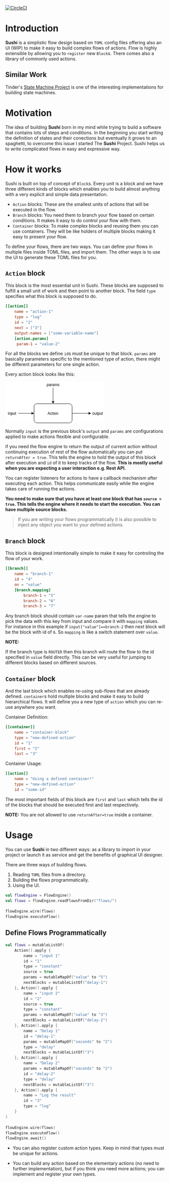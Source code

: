 [![CircleCI](https://circleci.com/gh/dorost/sushi.svg?style=svg)](https://circleci.com/gh/dorost/sushi)

# Introduction

**Sushi** is a simplistic flow design based on `TOML` config files offering also an UI (WIP) to make it easy to build
complex flows of actions. Flow is highly extensible by allowing you to `register` new `Block`s. There comes also a library
of commonly used actions.

## Similar Work 
Tinder's [State Machine Project](https://github.com/Tinder/StateMachine) is one of the interesting
implementations for building state machines. 



# Motivation

The idea of building **Sushi** born in my mind while trying to build a software that contains lots of steps and conditions.
In the beginning you start writing the definition of states and their conections but eventually it grows to an spaghetti,
to overcome this issue I started The **Sushi** Project. Sushi helps us to write complicated flows in easy and expressive way.


# How it works

Sushi is built on top of concept of `Block`s. Every unit is a block and we have three different kinds of blocks which enables
you to build almost anything with a very explicit and simple data presentation.

* `Action` blocks: These are the smallest units of actions that will be executed in the flow.
* `Branch` blocks: You need them to branch your flow based on certain conditions. It makes it easy to do control your flow with them.
* `Container` blocks: To make complex blocks and reusing them you can use containers. They will be like holders of multiple blocks
making it easy to present your flow.

To define your flows, there are two ways. You can define your flows in multiple files inside TOML files, and import them.
The other ways is to use the UI to generate these TOML files for you.

## `Action` block
This block is the most essential unit in Sushi. These blocks are supposed to fulfill a small unit of work and then
point to another block. The field `type` specifies what this block is supposed to do.

```toml
[[action]]
    name = "action-1"
    type = "log"
    id = "2"
    next = ["3"]
    output-names = ["some-variable-name"]
    [action.params]
     param-1 = "value-2"
```
For all the blocks we define `id`s must be unique to that block. `params` are basically parameters specific to the 
mentioned type of action, there might be different parameters for one single action.

Every action block looks like this:

![Action Block](docs/action.png)

Normally `input` is the previous block's `output` and `params` are configurations applied to make actions flexible and
configurable.

if you need the flow engine to return the output of current action without continuing execution of 
rest of the flow automatically you can put `returnAfter = true`. This tells the engine to hold the
output of this block after execution and `id` of it to keep tracks of the flow. **This is mostly
useful when you are expecting a user interaction e.g. Rest API.**

You can register listeners for actions to have a callback mechanism after executing each action.
This helps communicate easily while the engine takes care of running the actions.


**You need to make sure that you have at least one block that has `source = true`. This tells the engine where it 
needs to start the execution. You can have multiple source blocks.**

> If you are writing your flows programmatically it is also possible to inject any object you want to your defined actions.


## `Branch` block
This block is designed intentionally simple to make it easy for controling the flow of your work.
```toml
[[branch]]
    name = "branch-1"
    id = "4"
    on = "value"
    [branch.mapping]
        branch-1 = "5"
        branch-2 = "6"
        branch-3 = "7"
```
Any branch block should contain `var-name` param that tells the engine to pick the data with this key from input
and compare it with `mapping` values. For instance in this example if `input["value"]==branch-2` then next block
will be the block with id of `6`. So `mapping` is like a switch statement over `value`.

**NOTE:**

If the branch type is `ROUTER` then this branch will route the flow to the id specified in `value` field directly.
This can be very useful for jumping to different blocks based on different sources. 

## `Container` block
And the last block which enables re-using sub-flows that are already defined. `container`s hold multiple blocks and
make it easy to build hierarchical flows. It will define you a new type of `action` which you can re-use anywhere you want.

Container Definition:

```toml
[[container]]
    name = "container-block"
    type = "new-defined-action"
    id = "1"
    first = "2"
    last = "3"
```

Container Usage:

```toml
[[action]]
    name = "Using a defined container!"
    type = "new-defined-action"
    id = "some-id"
```


The most important fields of this block are `first` and `last` which tells the id of the blocks that should be executed
first and last respectively.

**NOTE:**
You are not allowed to use `returnAfter=true` inside a container.


# Usage

You can use **Sushi** in two different ways: as a library to import in your project or launch
it as service and get the benefits of graphical UI designer.

There are three ways of building flows.
1. Reading `TOML` files from a directory.
2. Building the flows programmatically. 
3. Using the UI.



```kotlin
val flowEngine = FlowEngine()
val flows = flowEngine.readFlowsFromDir("flows/")

flowEngine.wire(flows)
flowEngine.executeFlow()
```

## Define Flows Programmatically
```kotlin
val flows = mutableListOf(
    Action().apply {
        name = "input 1"
        id = "1"
        type = "constant"
        source = true
        params = mutableMapOf("value" to "5")
        nextBlocks = mutableListOf("delay-1")
    }, Action().apply {
        name = "input 2"
        id = "2"
        source = true
        type = "constant"
        params = mutableMapOf("value" to "3")
        nextBlocks = mutableListOf("delay-2")
    }, Action().apply {
        name = "Delay 1"
        id = "delay-1"
        params = mutableMapOf("seconds" to "2")
        type = "delay"
        nextBlocks = mutableListOf("3")
    }, Action().apply {
        name = "Delay 2"
        params = mutableMapOf("seconds" to "2")
        id = "delay-2"
        type = "delay"
        nextBlocks = mutableListOf("3")
    }, Action().apply {
        name = "Log the result"
        id = "3"
        type = "log"
    }
)

flowEngine.wire(flows)
flowEngine.executeFlow()
flowEngine.await()

```


* You can also register custom action types. Keep in mind that types must be unique for actions.

* You can build any action based on the elementary actions (no need to further implementation),
 but if you think you need more actions; you can implement and register your own types. 


